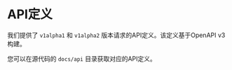 # API定义

我们提供了 `v1alpha1` 和 `v1alpha2` 版本请求的API定义。该定义基于OpenAPI v3构建。

您可以在源代码的 `docs/api` 目录获取对应的API定义。